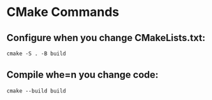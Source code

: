 # CMake Commands

## Configure when you change CMakeLists.txt:
`
cmake -S . -B build
`
## Compile whe=n you change code:
`
cmake --build build
`
